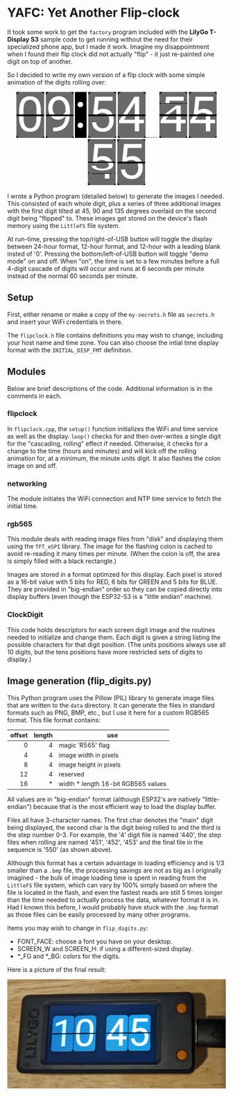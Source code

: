 # YAFC: Yet Another Flip-clock

It took some work to get the `factory` program included with the **LilyGo T-Display S3** sample code to get running without the need for their specialized phone app, but I made it work. Imagine my disappointment when I found their flip clock did not actually "flip" - it just re-painted one digit on top of another.

So I decided to write my own version of a flip clock with some simple animation of the digits rolling over:

<p style="text-align: center">
<img src="doc-images/000.png">
<img src="doc-images/990.png">
<img src="doc-images/colon1.png">
<img src="doc-images/550.png">
<img src="doc-images/440.png">.......
<img src="doc-images/451.png">
<img src="doc-images/452.png">
<img src="doc-images/453.png">
<img src="doc-images/550.png">
</p>

I wrote a Python program (detailed below) to generate the images I needed. This consisted of each whole digit, plus a series of three additional images with the first digit tilted at 45, 90 and 135 degrees overlaid on the second digit being "flipped" to. These images get stored on the device's flash memory using the `LittleFS` file system.

At run-time, pressing the top/right-of-USB button will toggle the display between 24-hour format, 12-hour format, and 12-hour with a leading blank insted of '0'. Pressing the bottom/left-of-USB button will toggle "demo mode" on and off. When "on", the time is set to a few minutes before a full 4-digit cascade of digits will occur and runs at 6 seconds per minute instead of the normal 60 seconds per minute.

## Setup

First, either rename or make a copy of the `my-secrets.h` file as `secrets.h` and insert your WiFi credentials in there.

The `flipclock.h` file contains definitions you may wish to change, including your host name and time zone. You can also choose the intial time display format with the `INITIAL_DISP_FMT` definition.

## Modules

Below are brief descriptions of the code. Additional information is in the comments in each.

### flipclock

In `flipclock.cpp`, the `setup()` function initializes the WiFi and time service as well as the display. `loop()` checks for and then over-writes a single digit for the "cascading, rolling" effect if needed. Otherwise, it checks for a change to the time (hours and minutes) and will kick off the rolling animation for, at a minimum, the minute units digit. It also flashes the colon image on and off.

### networking

The module initiates the WiFi connection and NTP time service to fetch the initial time.

### rgb565

This module deals with reading image files from "disk" and displaying them using the `TFT_eSPI` library. The image for the flashing colon is cached to avoid re-reading it many times per minute. (When the colon is off, the area is simply filled with a black rectangle.)

Images are stored in a format optimzed for this display. Each pixel is stored as a 16-bit value with 5 bits for RED, 6 bits for GREEN and 5 bits for BLUE. They are provided in "big-endian" order so they can be copied directly into display buffers (even though the ESP32-S3 is a "little endian" machine).

### ClockDigit

This code holds descriptors for each screen digit image and the routines needed to initialize and change them. Each digit is given a string listing the possible characters for that digit position. (The units positions always use all 10 digits, but the tens positions have more restricted sets of digits to display.)

## Image generation (flip_digits.py)

This Python program uses the Pillow (PIL) library to generate image files that are written to the `data` directory. It can generate the files in standard formats such as PNG, BMP, etc., but I use it here for a custom RGB565 format. This file format contains:

| offset | length | use                 |
| -----: | -----: | ------------------- |
|      0 |      4 | magic 'R565' flag   |
|      4 |      4 | image width in pixels |
|      8 |      4 | image height in pixels |
|     12 |      4 | reserved            |
|     16 |      * | width * length 16-bit RGB565 values |

All values are in "big-endian" format (although ESP32's are natively
"little-endian") because that is the most efficient way to load the display buffer.

Files all have 3-character names: The first char denotes the "main" digit being displayed, the second char is the digit being rolled to and the third is the step number 0-3. For example, the '4' digit file is named '440', the step files when rolling are named '451', '452', '453' and the final file in the sequence is '550' (as shown above).

Although this format has a certain advantage in loading efficiency and is 1/3 smaller than a `.bmp` file, the processing savings are not as big as I originally imagined - the bulk of image loading time is spent in reading from the `LittleFS` file system, which can vary by 100% simply based on where the file is located in the flash, and even the fastest reads are still 5 times longer than the time needed to actually process the data, whatever format it is in. Had I known this before, I would probably have stuck with the `.bmp` format as those files can be easily processed by many other programs.

Items you may wish to change in `flip_digits.py`:

  - FONT_FACE: choose a font you have on your desktop.
  - SCREEN_W and SCREEN_H: if using a different-sized display.
  - *_FG and *_BG: colors for the digits.

Here is a picture of the final result:

![final result](doc-images/lilygo.jpg)

